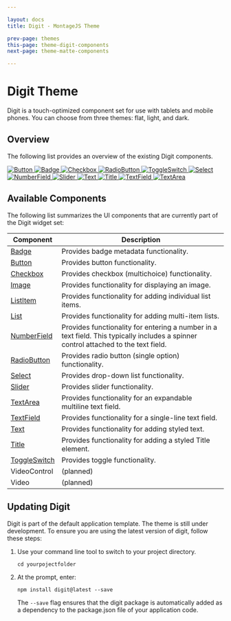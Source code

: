 ```yaml
---

layout: docs
title: Digit - MontageJS Theme

prev-page: themes
this-page: theme-digit-components
next-page: theme-matte-components

---
```



# Digit Theme

Digit is a touch-optimized component set for use with tablets and mobile phones. You can choose from three themes: flat, light, and dark.

## Overview
The following list provides an overview of the existing Digit components.

[ ![Button](https://raw.github.com/montagejs/digit/master/ui/button.reel/screenshot.png) ](https://github.com/montagejs/digit/tree/master/ui/button.reel)
[ ![Badge](https://raw.github.com/montagejs/digit/master/ui/badge.reel/screenshot.png) ](https://github.com/montagejs/digit/tree/master/ui/badge.reel)
[ ![Checkbox](https://raw.github.com/montagejs/digit/master/ui/checkbox.reel/screenshot.png) ](https://github.com/montagejs/digit/tree/master/ui/checkbox.reel)
[ ![RadioButton](https://raw.github.com/montagejs/digit/master/ui/radio-button.reel/screenshot.png) ](https://github.com/montagejs/digit/tree/master/ui/radio-button.reel)
[ ![ToggleSwitch](https://raw.github.com/montagejs/digit/master/ui/toggle-switch.reel/screenshot.png) ](https://github.com/montagejs/digit/tree/master/ui/toggle-switch.reel)
[ ![Select](https://raw.github.com/montagejs/digit/master/ui/select.reel/screenshot.png) ](https://github.com/montagejs/digit/tree/master/ui/select.reel)
[ ![NumberField](https://raw.github.com/montagejs/digit/master/ui/number-field.reel/screenshot.png) ](https://github.com/montagejs/digit/tree/master/ui/number-field.reel)
[ ![Slider](https://raw.github.com/montagejs/digit/master/ui/slider.reel/screenshot.png) ](https://github.com/montagejs/digit/tree/master/ui/slider.reel)
[ ![Text](https://raw.github.com/montagejs/digit/master/ui/text.reel/screenshot.png) ](https://github.com/montagejs/digit/tree/master/ui/text.reel)
[ ![Title](https://raw.github.com/montagejs/digit/master/ui/title.reel/screenshot.png) ](https://github.com/montagejs/digit/tree/master/ui/title.reel)
[ ![TextField](https://raw.github.com/montagejs/digit/master/ui/text-field.reel/screenshot.png) ](https://github.com/montagejs/digit/tree/master/ui/text-field.reel)
[ ![TextArea](https://raw.github.com/montagejs/digit/master/ui/text-area.reel/screenshot.png) ](https://github.com/montagejs/digit/tree/master/ui/text-area.reel)

## Available Components
The following list summarizes the UI components that are currently part of the Digit widget set:

Component | Description 
------------ | ------------- 
<a href="https://github.com/montagejs/digit/tree/master/ui/badge.reel" target="_blank">Badge</a> |  Provides badge metadata functionality.
<a href="https://github.com/montagejs/digit/tree/master/ui/button.reel" target="_blank">Button</a> | Provides button functionality.
<a href="https://github.com/montagejs/digit/tree/master/ui/checkbox.reel" target="_blank">Checkbox</a> | Provides checkbox (multichoice) functionality.
<a href="https://github.com/montagejs/digit/tree/master/ui/image.reel" target="_blank">Image</a> | Provides functionality for displaying an image.
<a href="https://github.com/montagejs/digit/tree/master/ui/list-item.reel" target="_blank">ListItem</a> | Provides functionality for adding individual list items.
<a href="https://github.com/montagejs/digit/tree/master/ui/list.reel" target="_blank">List</a> | Provides functionality for adding multi-item lists.
<a href="https://github.com/montagejs/digit/tree/master/ui/number-field.reel" target="_blank">NumberField</a> | Provides functionality for entering a number in a text field. This typically includes a spinner control attached to the text field.
<a href="https://github.com/montagejs/digit/tree/master/ui/radio-button.reel" target="_blank">RadioButton</a> | Provides radio button (single option) functionality.
<a href="https://github.com/montagejs/digit/tree/master/ui/select.reel" target="_blank">Select</a> | Provides drop-down list functionality.  
<a href="https://github.com/montagejs/digit/tree/master/ui/slider.reel" target="_blank">Slider</a> | Provides slider functionality. 
<a href="https://github.com/montagejs/digit/tree/master/ui/text-area.reel" target="_blank">TextArea</a> | Provides functionality for an expandable multiline text field.
<a href="https://github.com/montagejs/digit/tree/master/ui/text-field.reel" target="_blank">TextField</a> | Provides functionality for a single-line text field.
<a href="https://github.com/montagejs/digit/tree/master/ui/text.reel" target="_blank">Text</a> | Provides functionality for adding styled text.
<a href="https://github.com/montagejs/digit/tree/master/ui/title.reel" target="_blank">Title</a> | Provides functionality for adding a styled Title element. 
<a href="https://github.com/montagejs/digit/tree/master/ui/toggle-switch.reel" target="_blank">ToggleSwitch</a> | Provides toggle functionality.
VideoControl | (planned)
Video | (planned)

## Updating Digit
Digit is part of the default application template. The theme is still under development. To ensure you are using the latest version of digit, follow these steps:

1. Use your command line tool to switch to your project directory.

    ```
    cd yourpojectfolder
    ```
    
2. At the prompt, enter:

    ```
    npm install digit@latest --save
    ```
    
    The `--save` flag ensures that the digit package is automatically added as a dependency to the package.json file of your application code.
